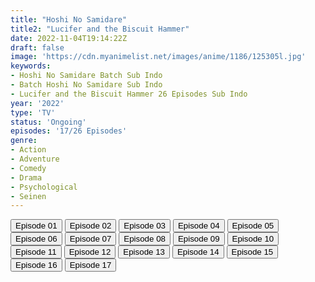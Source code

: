 ```yaml
---
title: "Hoshi No Samidare"
title2: "Lucifer and the Biscuit Hammer"
date: 2022-11-04T19:14:22Z
draft: false
image: 'https://cdn.myanimelist.net/images/anime/1186/125305l.jpg'
keywords:
- Hoshi No Samidare Batch Sub Indo
- Batch Hoshi No Samidare Sub Indo
- Lucifer and the Biscuit Hammer 26 Episodes Sub Indo
year: '2022'
type: 'TV'
status: 'Ongoing'
episodes: '17/26 Episodes'
genre:
- Action
- Adventure
- Comedy
- Drama
- Psychological
- Seinen
---
```


<div class="d-g gg-5 gtc-r ai-c">
<button onclick="window.open('?kur=KOI KISAMA/HSSMD/1/MP4/Kuramanime-HSSMD-01-480p-Gokai','_blank')">Episode 01</button>
<button onclick="window.open('?kur=KOI KISAMA/HSSMD/2/MP4/Kuramanime-HSSMD-02-480p-Gokai','_blank')">Episode 02</button>
<button onclick="window.open('?kur=KOI KISAMA/HSSMD/3/MP4/Kuramanime-HSSMD-03-480p-Gokai','_blank')">Episode 03</button>
<button onclick="window.open('?kur=KOI KISAMA/HSSMD/4/MP4/Kuramanime-HSSMD-04-480p-Gokai','_blank')">Episode 04</button>
<button onclick="window.open('?kur=KOI KISAMA/HSSMD/5/MP4/Kuramanime-HSSMD-05-480p-Gokai','_blank')">Episode 05</button>
<button onclick="window.open('?kur=KOI KISAMA/HSSMD/6/MP4/Kuramanime-HSSMD-06-480p-Gokai','_blank')">Episode 06</button>
<button onclick="window.open('?kur=KOI KISAMA/HSSMD/7/MP4/Kuramanime-HSSMD-07-480p-Gokai','_blank')">Episode 07</button>
<button onclick="window.open('?kur=KOI KISAMA/HSSMD/8/MP4/Kuramanime-HSSMD-08-480p-Gokai','_blank')">Episode 08</button>
<button onclick="window.open('?kur=KOI KISAMA/HSSMD/9/MP4/Kuramanime-HSSMD-09-480p-Gokai','_blank')">Episode 09</button>
<button onclick="window.open('?kur=KOI KISAMA/HSSMD/10/MP4/Kuramanime-HSSMD-10-480p-Gokai','_blank')">Episode 10</button>
<button onclick="window.open('?arc=hb8LUyiC0R_20220918/11/MP4/Kuramanime-HSSMD-11-480p-Gokai','_blank')">Episode 11</button>
<button onclick="window.open('?arc=OiYG33Pkyj_20220928/12/MP4/Kuramanime-HSSMD-12-480p-Gokai','_blank')">Episode 12</button>
<button onclick="window.open('?arc=DVyThwRmtR_20221008/13/MP4/Kuramanime-HSSMD-13-480p-BGlobal','_blank')">Episode 13</button>
<button onclick="window.open('?arc=D6eypp1fWX_20221015/14/MP4/Kuramanime-HSSMD-14-480p-BGlobal','_blank')">Episode 14</button>
<button onclick="window.open('?arc=77FXcLv7nI_20221022/15/MP4/Kuramanime-HSSMD-15-480p-BGlobal','_blank')">Episode 15</button>
<button onclick="window.open('?arc=ElbtKcXx4U_20221029/16/MP4/Kuramanime-HSSMD-16-480p-BGlobal','_blank')">Episode 16</button>
<button onclick="window.open('?arc=dB15amrKjR_20221105/17/MP4/Kuramanime-HSSMD-17-480p-BGlobal','_blank')">Episode 17</button>
</div>
